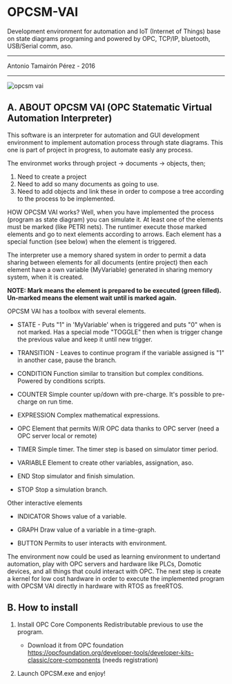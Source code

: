 # OPCSM-VAI
Development environment for automation and IoT (Internet of Things) base on state diagrams programing and powered by OPC, TCP/IP, bluetooth, USB/Serial comm, aso.

*****************************
Antonio Tamairón Pérez - 2016
*****************************

![opcsm vai](https://user-images.githubusercontent.com/19364208/32052563-f6292758-ba58-11e7-8d45-56d7eeab7c93.png)

A. ABOUT OPCSM VAI (OPC Statematic Virtual Automation Interpreter)
------------------------------------------------------------------
This software is an interpreter for automation and GUI development environment to implement automation process through state diagrams.
This one is part of project in progress, to automate easly any process.

The environmet works through project -> documents -> objects, then;

1. Need to create a project
2. Need to add so many documents as going to use.
3. Need to add objects and link these in order to compose a tree according to the process to be implemented.

HOW OPCSM VAI works?
Well, when you have implemented the process (program as state diagram) you can simulate it. 
At least one of the elements must be marked (like PETRI nets). The runtimer execute those marked elements and go to next elements 
according to arrows. Each element has a special function (see below) when the element is triggered.

The interpreter use a memory shared system in order to permit a data sharing between elements for all documents (entire project) then
each element have a own variable (MyVariable) generated in sharing memory system, when it is created.

<b>NOTE: Mark means the element is prepared to be executed (green filled). Un-marked means the element wait until is marked again.</b>

OPCSM VAI has a toolbox with several elements.

 - STATE -
   Puts "1" in 'MyVariable' when is triggered and puts "0" when is not marked. 
   Has a special mode "TOGGLE" then when is trigger change the previous value and
   keep it until new trigger.
   
 - TRANSITION -
   Leaves to continue program if the variable assigned is "1" in another case, pause the branch.
   
 - CONDITION
   Function similar to transition but complex conditions. Powered by conditions scripts.
   
 - COUNTER
   Simple counter up/down with pre-charge. It's possible to pre-charge on run time.
   
 - EXPRESSION
   Complex mathematical expressions.
   
 - OPC
   Element that permits W/R OPC data thanks to OPC server (need a OPC server local or remote)
   
 - TIMER
   Simple timer. The timer step is based on simulator timer period.
   
 - VARIABLE
   Element to create other variables, assignation, aso.
 
 - END
   Stop simulator and finish simulation.
   
 - STOP
   Stop a simulation branch.

 Other interactive elements

 - INDICATOR
   Shows value of a variable.
   
 - GRAPH
   Draw value of a variable in a time-graph.
   
 - BUTTON
   Permits to user interacts with environment.

The environment now could be used as learning environment to undertand automation, play with OPC servers and hardware like PLCs, Domotic devices,
and all things that could interact with OPC. The next step is create a kernel for low cost hardware in order to execute the implemented program
with OPCSM VAI directly in hardware with RTOS as freeRTOS.

B. How to install
-----------------
1. Install OPC Core Components Redistributable previous to use the program.
   - Download it from OPC foundation 
     <br /> https://opcfoundation.org/developer-tools/developer-kits-classic/core-components (needs registration)
   
2. Launch OPCSM.exe and enjoy!
